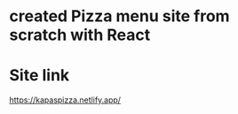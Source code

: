 # created Pizza menu site from scratch with React

# Site link

https://kapaspizza.netlify.app/




